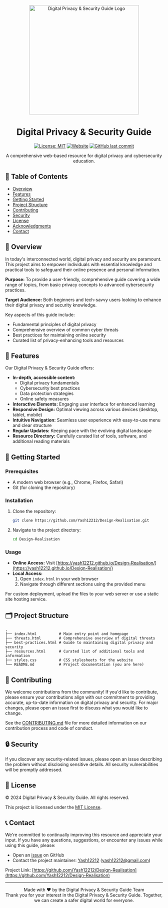 <div align="center">
  <img src="https://encrypted-tbn0.gstatic.com/images?q=tbn:ANd9GcRAe-OgPE5riqHvKK8PUOdSV78nE5kAWzcc3A&s" alt="Digital Privacy & Security Guide Logo" width="350"/>

  # Digital Privacy & Security Guide

  [![License: MIT](https://img.shields.io/badge/License-MIT-yellow.svg)](https://opensource.org/licenses/MIT)
  [![Website](https://img.shields.io/website?url=https%3A%2F%2Fyash12212.github.io%2FDesign-Realisation%2F)](https://yash12212.github.io/Design-Realisation/)
  [![GitHub last commit](https://img.shields.io/github/last-commit/Yash12212/Design-Realisation)](https://github.com/Yash12212/Design-Realisation/commits/main)

  A comprehensive web-based resource for digital privacy and cybersecurity education.
</div>

## 📌 Table of Contents

- [Overview](#-overview)
- [Features](#-features)
- [Getting Started](#-getting-started)
- [Project Structure](#-project-structure)
- [Contributing](#-contributing)
- [Security](#-security)
- [License](#-license)
- [Acknowledgments](#-acknowledgments)
- [Contact](#-contact)

## 🌟 Overview

In today's interconnected world, digital privacy and security are paramount. This project aims to empower individuals with essential knowledge and practical tools to safeguard their online presence and personal information.

**Purpose:** To provide a user-friendly, comprehensive guide covering a wide range of topics, from basic privacy concepts to advanced cybersecurity practices.

**Target Audience:** Both beginners and tech-savvy users looking to enhance their digital privacy and security knowledge.

Key aspects of this guide include:
- Fundamental principles of digital privacy
- Comprehensive overview of common cyber threats
- Best practices for maintaining online security
- Curated list of privacy-enhancing tools and resources

## 🚀 Features

Our Digital Privacy & Security Guide offers:

- **In-depth, accessible content:**
  - Digital privacy fundamentals
  - Cybersecurity best practices
  - Data protection strategies
  - Online safety measures
- **Interactive Elements:** Engaging user interface for enhanced learning
- **Responsive Design:** Optimal viewing across various devices (desktop, tablet, mobile)
- **Intuitive Navigation:** Seamless user experience with easy-to-use menu and clear structure
- **Regular Updates:** Keeping pace with the evolving digital landscape
- **Resource Directory:** Carefully curated list of tools, software, and additional reading materials

## 🏁 Getting Started

### Prerequisites

- A modern web browser (e.g., Chrome, Firefox, Safari)
- Git (for cloning the repository)

### Installation

1. Clone the repository:
   ```bash
   git clone https://github.com/Yash12212/Design-Realisation.git
   ```
2. Navigate to the project directory:
   ```bash
   cd Design-Realisation
   ```

### Usage

- **Online Access:** Visit [https://yash12212.github.io/Design-Realisation/](https://yash12212.github.io/Design-Realisation/)
- **Local Access:** 
  1. Open `index.html` in your web browser
  2. Navigate through different sections using the provided menu

For custom deployment, upload the files to your web server or use a static site hosting service.

## 🗂 Project Structure

```
.
├── index.html          # Main entry point and homepage
├── threats.html        # Comprehensive overview of digital threats
├── best-practices.html # Guide to maintaining digital privacy and security
├── resources.html      # Curated list of additional tools and information
├── styles.css          # CSS stylesheets for the website
└── README.md           # Project documentation (you are here)
```

## 🤝 Contributing

We welcome contributions from the community! If you'd like to contribute, please ensure your contributions align with our commitment to providing accurate, up-to-date information on digital privacy and security. For major changes, please open an issue first to discuss what you would like to change.

See the [CONTRIBUTING.md](CONTRIBUTING.md) file for more detailed information on our contribution process and code of conduct.

## 🔒 Security

If you discover any security-related issues, please open an issue describing the problem without disclosing sensitive details. All security vulnerabilities will be promptly addressed.

## 📄 License

© 2024 Digital Privacy & Security Guide. All rights reserved. 

This project is licensed under the [MIT License](https://opensource.org/licenses/MIT).

## 📞 Contact

We're committed to continually improving this resource and appreciate your input. If you have any questions, suggestions, or encounter any issues while using this guide, please:

- Open an [issue](https://github.com/Yash12212/Design-Realisation/issues) on GitHub
- Contact the project maintainer: [Yash12212](https://github.com/Yash12212) (yash12212@gmail.com)

Project Link: [https://github.com/Yash12212/Design-Realisation](https://github.com/Yash12212/Design-Realisation)

---

<div align="center">
  Made with ❤️ by the Digital Privacy & Security Guide Team
  <br>
  Thank you for your interest in the Digital Privacy & Security Guide. Together, we can create a safer digital world for everyone.
</div>
